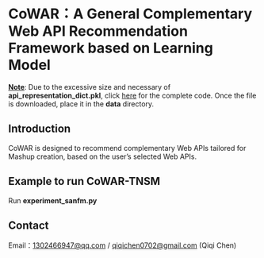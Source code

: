 # CoWAR：A General Complementary Web API Recommendation Framework based on Learning Model

**<u>Note</u>**: Due to the excessive size and necessary of **api_representation_dict.pkl**, click [here](https://pan.baidu.com/s/1Ei4RegtCuq7nwn8gPatSag?pwd=7cqq) for the complete code. Once the file is downloaded, place it in the **data** directory.



## Introduction

CoWAR is designed to recommend complementary Web APIs tailored for Mashup creation, based on the user’s selected Web APIs.



## Example to run CoWAR-TNSM

Run  **experiment_sanfm.py** 



## Contact

Email：1302466947@qq.com / qiqichen0702@gmail.com (Qiqi Chen)

